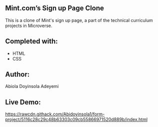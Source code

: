 ## Mint.com’s Sign up Page Clone
This is a clone of Mint's sign up page, a part of the technical curriculum projects in Microverse.

## Completed with:
- HTML
- CSS

## Author:
Abiola Doyinsola Adeyemi

## Live Demo:
https://rawcdn.githack.com/Abidoyinsola1/form-project/5116c28c29c48b63303c09cb55866971520d889b/index.html